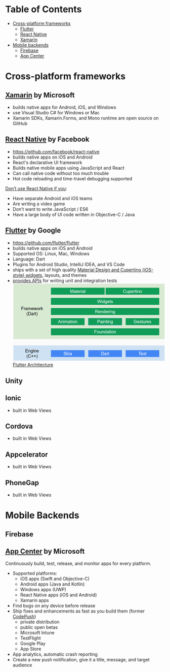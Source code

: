 # Table of Contents
- [Cross-platform frameworks](#cross-platform-frameworks)
  - [Flutter](#flutter-by-google)
  - [React Native](#react-native-by-facebook)
  - [Xamarin](#xamarin-by-microsoft)
- [Mobile backends](#mobile-backends)
  - [Firebase](#firebase)
  - [App Center](#app-center-by-microsoft)

# Cross-platform frameworks

## [Xamarin](https://visualstudio.microsoft.com/xamarin/) by Microsoft
- builds native apps for Android, iOS, and Windows
- use Visual Studio C# for Windows or Mac
- Xamarin SDKs, Xamarin.Forms, and Mono runtime are open source on GitHub
  
## [React Native](https://facebook.github.io/react-native/) by Facebook 
- https://github.com/facebook/react-native
- builds native apps on iOS and Android
- React's declarative UI framework
- Builds native mobile apps using JavaScript and React
- Can call native code without too much trouble
- Hot code reloading and time-travel debugging supported

[Don’t use React Native if you](https://medium.com/dailyjs/12-common-questions-about-react-native-74fc9ba49b17):
- Have separate Android and iOS teams
- Are writing a video game
- Don’t want to write JavaScript / ES6
- Have a large body of UI code written in Objective-C / Java
  
## [Flutter](https://flutter.dev/) by Google 
- https://github.com/flutter/flutter
- builds native apps on iOS and Android
- Supported OS: Linux, Mac, Windows
- Language: Dart
- Plugins for Android Studio, IntelliJ IDEA, and VS Code
- ships with a set of high quality [Material Design and Cupertino (iOS-style) widgets](https://flutter.dev/docs/development/ui/widgets), layouts, and themes
- [provides APIs](https://flutter.dev/docs/testing) for writing unit and integration tests
![Flutter Architecture](flutter-architecture.png)
[Flutter Architecture](https://docs.google.com/presentation/d/1cw7A4HbvM_Abv320rVgPVGiUP2msVs7tfGbkgdrTy0I/edit#slide=id.gbb3c3233b_0_162)

## Unity

## Ionic
- built in Web Views

## Cordova
- built in Web Views

## Appcelerator
- built in Web Views

## PhoneGap
- built in Web Views

# Mobile Backends

## Firebase

## [App Center](https://appcenter.ms/) by Microsoft
Continuously build, test, release, and monitor apps for every platform.
- Supported platforms:
  - iOS apps (Swift and Objective-C)
  - Android apps (Java and Kotlin)
  - Windows apps (UWP)
  - React Native apps (iOS and Android)
  - Xamarin apps
- Find bugs on any device before release
- Ship fixes and enhancements as fast as you build them (former [CodePush](https://microsoft.github.io/code-push/index.html))
  - private distribution
  - public open betas
  - Microsoft Intune
  - TestFlight
  - Google Play
  - App Store
- App analytics, automatic crash reporting
- Create a new push notification, give it a title, message, and target audience
